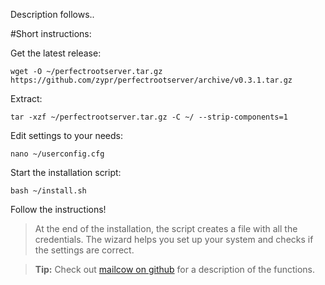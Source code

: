 Description follows..


#Short instructions:

Get the latest release:
```
wget -O ~/perfectrootserver.tar.gz https://github.com/zypr/perfectrootserver/archive/v0.3.1.tar.gz
```

Extract:
```
tar -xzf ~/perfectrootserver.tar.gz -C ~/ --strip-components=1
```

Edit settings to your needs:
```
nano ~/userconfig.cfg
```

Start the installation script:
```
bash ~/install.sh
```

Follow the instructions! 

> At the end of the installation, the script creates a file with all the credentials. The wizard helps you set up your system and checks if the settings are correct.

> **Tip:** Check out [mailcow on github](https://github.com/andryyy/mailcow) for a description of the functions.  
